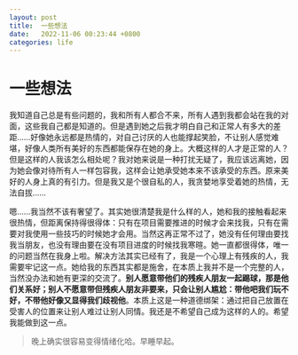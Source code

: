 ```yaml
---
layout: post
title:  一些想法
date:   2022-11-06 00:23:44 +0800
categories: life
---
```


# 一些想法

我知道自己总是有些问题的，我和所有人都合不来，所有人遇到我都会站在我的对面，这些我自己都是知道的。但是遇到她之后我才明白自己和正常人有多大的差距……好像她永远都是热情的，对自己讨厌的人也能撑起笑脸，不让别人感觉难堪，好像人类所有美好的东西都能保存在她的身上。大概这样的人才是正常的人？但是这样的人我该怎么相处呢？我对她来说是一种打扰无疑了，我应该远离她，因为她会像对待所有人一样包容我，这样会让她承受她本来不该承受的东西。原来美好的人身上真的有引力。但是我又是个很自私的人，我贪婪地享受着她的热情，无法自拔……

嗯……我当然不该有奢望了。其实她很清楚我是什么样的人，她和我的接触看起来很热情，但距离保持得很得体：只有在项目需要推进的时候才会来找我，只有在需要对我使用一些技巧的时候她才会用。当然这再正常不过了，她没有任何理由要找我当朋友，也没有理由要在没有项目进度的时候找我寒暄。她一直都很得体，唯一的问题当然在我身上啦。解决方法其实已经有了，我是一个心理上有残疾的人，我需要牢记这一点。她给我的东西其实都是施舍，在本质上我并不是一个完整的人，当然没办法和她有更深的交流了。**别人愿意带他们的残疾人朋友一起踢球，那是他们关系好；别人不愿意带但残疾人朋友非要来，只会让别人尴尬：带他吧我们玩不好，不带他好像又显得我们歧视他**。本质上这是一种道德绑架：通过把自己放置在受害人的位置来让别人难过让别人同情。我还是不希望自己成为这样的人的。希望我能做到这一点。

> 晚上确实很容易变得情绪化哈。早睡早起。

